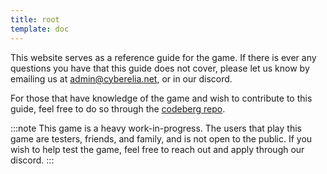 ```yaml
---
title: root
template: doc
---
```


This website serves as a reference guide for the game. If there
is ever any questions you have that this guide does not cover, please let us know
by emailing us at admin@cyberelia.net, or in our discord.

For those that have knowledge of the game and wish to contribute to this guide, feel free to do so through the [codeberg repo](https://codeberg.org/c-h-i/cyberelia_guide).

:::note
This game is a heavy work-in-progress. The users that play this game are testers, friends, and family, and is not open to the public. If you wish to help test the game, feel free to reach out and apply through our discord.
:::
